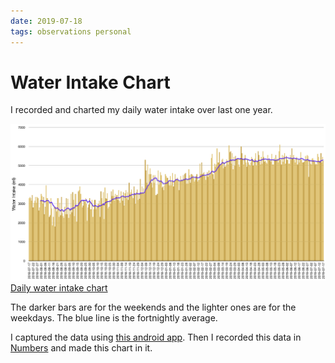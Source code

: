 ```yaml
---
date: 2019-07-18
tags: observations personal
---
```


# Water Intake Chart

I recorded and charted my daily water intake over last one year.

![Daily water intake chart][image]
[Daily water intake chart][image]

The darker bars are for the weekends and the lighter ones are for the weekdays. The blue line is the fortnightly average.

I captured the data using [this android app](https://play.google.com/store/apps/details?id=com.northpark.drinkwater). Then I recorded this data in [Numbers](https://www.apple.com/numbers/) and made this chart in it.

[image]: /files/water-intake/water-intake.png
